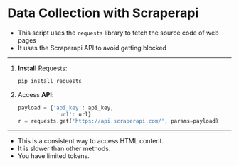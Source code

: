 # Data Collection with Scraperapi

- This script uses the `requests` library to fetch the source code of web pages
- It uses the Scraperapi API to avoid getting blocked

---

1. **Install** Requests:

   ```sh
   pip install requests
   ```

2. Access **API**:

   ```python
   payload = {'api_key': api_key,
               'url': url}
   r = requests.get('https://api.scraperapi.com/', params=payload)
   ```

---

- This is a consistent way to access HTML content.
- It is slower than other methods.
- You have limited tokens.
